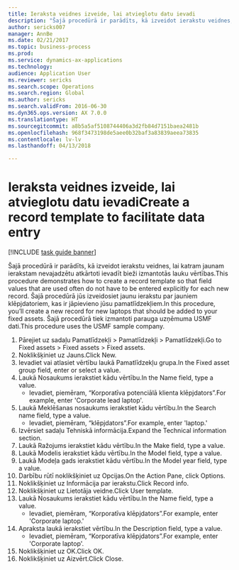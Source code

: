 ```yaml
--- 
title: Ieraksta veidnes izveide, lai atvieglotu datu ievadi
description: "Šajā procedūrā ir parādīts, kā izveidot ierakstu veidnes, lai katram jaunam ierakstam nevajadzētu atkārtoti ievadīt bieži izmantotās lauku vērtības."
author: sericks007
manager: AnnBe
ms.date: 02/21/2017
ms.topic: business-process
ms.prod: 
ms.service: dynamics-ax-applications
ms.technology: 
audience: Application User
ms.reviewer: sericks
ms.search.scope: Operations
ms.search.region: Global
ms.author: sericks
ms.search.validFrom: 2016-06-30
ms.dyn365.ops.version: AX 7.0.0
ms.translationtype: HT
ms.sourcegitcommit: a8b5a5af5108744406a3d2fb84d7151baea2481b
ms.openlocfilehash: 968f3473198de5aee0b32baf3a83839aeea73835
ms.contentlocale: lv-lv
ms.lasthandoff: 04/13/2018

---
```

# <a name="create-a-record-template-to-facilitate-data-entry"></a><span data-ttu-id="6d946-103">Ieraksta veidnes izveide, lai atvieglotu datu ievadi</span><span class="sxs-lookup"><span data-stu-id="6d946-103">Create a record template to facilitate data entry</span></span>

[!INCLUDE [task guide banner](../../includes/task-guide-banner.md)]

<span data-ttu-id="6d946-104">Šajā procedūrā ir parādīts, kā izveidot ierakstu veidnes, lai katram jaunam ierakstam nevajadzētu atkārtoti ievadīt bieži izmantotās lauku vērtības.</span><span class="sxs-lookup"><span data-stu-id="6d946-104">This procedure demonstrates how to create a record template so that field values that are used often do not have to be entered explicitly for each new record.</span></span> <span data-ttu-id="6d946-105">Šajā procedūrā jūs izveidosiet jaunu ierakstu par jauniem klēpjdatoriem, kas ir jāpievieno jūsu pamatlīdzekļiem.</span><span class="sxs-lookup"><span data-stu-id="6d946-105">In this procedure, you’ll create a new record for new laptops that should be added to your fixed assets.</span></span> <span data-ttu-id="6d946-106">Šajā procedūrā tiek izmantoti parauga uzņēmuma USMF dati.</span><span class="sxs-lookup"><span data-stu-id="6d946-106">This procedure uses the USMF sample company.</span></span>

1. <span data-ttu-id="6d946-107">Pārejiet uz sadaļu Pamatlīdzekļi > Pamatlīdzekļi > Pamatlīdzekļi.</span><span class="sxs-lookup"><span data-stu-id="6d946-107">Go to Fixed assets > Fixed assets > Fixed assets.</span></span>
2. <span data-ttu-id="6d946-108">Noklikšķiniet uz Jauns.</span><span class="sxs-lookup"><span data-stu-id="6d946-108">Click New.</span></span>
3. <span data-ttu-id="6d946-109">Ievadiet vai atlasiet vērtību laukā Pamatlīdzekļu grupa.</span><span class="sxs-lookup"><span data-stu-id="6d946-109">In the Fixed asset group field, enter or select a value.</span></span>
4. <span data-ttu-id="6d946-110">Laukā Nosaukums ierakstiet kādu vērtību.</span><span class="sxs-lookup"><span data-stu-id="6d946-110">In the Name field, type a value.</span></span>
    * <span data-ttu-id="6d946-111">Ievadiet, piemēram, “Korporatīva potenciālā klienta klēpjdators”.</span><span class="sxs-lookup"><span data-stu-id="6d946-111">For example, enter 'Corporate lead laptop'.</span></span>  
5. <span data-ttu-id="6d946-112">Laukā Meklēšanas nosaukums ierakstiet kādu vērtību.</span><span class="sxs-lookup"><span data-stu-id="6d946-112">In the Search name field, type a value.</span></span>
    * <span data-ttu-id="6d946-113">Ievadiet, piemēram, “klēpjdators”.</span><span class="sxs-lookup"><span data-stu-id="6d946-113">For example, enter 'laptop.'</span></span>  
6. <span data-ttu-id="6d946-114">Izvērsiet sadaļu Tehniskā informācija.</span><span class="sxs-lookup"><span data-stu-id="6d946-114">Expand the Technical information section.</span></span>
7. <span data-ttu-id="6d946-115">Laukā Ražojums ierakstiet kādu vērtību.</span><span class="sxs-lookup"><span data-stu-id="6d946-115">In the Make field, type a value.</span></span>
8. <span data-ttu-id="6d946-116">Laukā Modelis ierakstiet kādu vērtību.</span><span class="sxs-lookup"><span data-stu-id="6d946-116">In the Model field, type a value.</span></span>
9. <span data-ttu-id="6d946-117">Laukā Modeļa gads ierakstiet kādu vērtību.</span><span class="sxs-lookup"><span data-stu-id="6d946-117">In the Model year field, type a value.</span></span>
10. <span data-ttu-id="6d946-118">Darbību rūtī noklikšķiniet uz Opcijas.</span><span class="sxs-lookup"><span data-stu-id="6d946-118">On the Action Pane, click Options.</span></span>
11. <span data-ttu-id="6d946-119">Noklikšķiniet uz Informācija par ierakstu.</span><span class="sxs-lookup"><span data-stu-id="6d946-119">Click Record info.</span></span>
12. <span data-ttu-id="6d946-120">Noklikšķiniet uz Lietotāja veidne.</span><span class="sxs-lookup"><span data-stu-id="6d946-120">Click User template.</span></span>
13. <span data-ttu-id="6d946-121">Laukā Nosaukums ierakstiet kādu vērtību.</span><span class="sxs-lookup"><span data-stu-id="6d946-121">In the Name field, type a value.</span></span>
    * <span data-ttu-id="6d946-122">Ievadiet, piemēram, “Korporatīva klēpjdators”.</span><span class="sxs-lookup"><span data-stu-id="6d946-122">For example, enter 'Corporate laptop.'</span></span>  
14. <span data-ttu-id="6d946-123">Apraksta laukā ierakstiet vērtību.</span><span class="sxs-lookup"><span data-stu-id="6d946-123">In the Description field, type a value.</span></span>
    * <span data-ttu-id="6d946-124">Ievadiet, piemēram, “Korporatīva klēpjdators”.</span><span class="sxs-lookup"><span data-stu-id="6d946-124">For example, enter 'Corporate laptop'.</span></span>  
15. <span data-ttu-id="6d946-125">Noklikšķiniet uz OK.</span><span class="sxs-lookup"><span data-stu-id="6d946-125">Click OK.</span></span>
16. <span data-ttu-id="6d946-126">Noklikšķiniet uz Aizvērt.</span><span class="sxs-lookup"><span data-stu-id="6d946-126">Click Close.</span></span>



